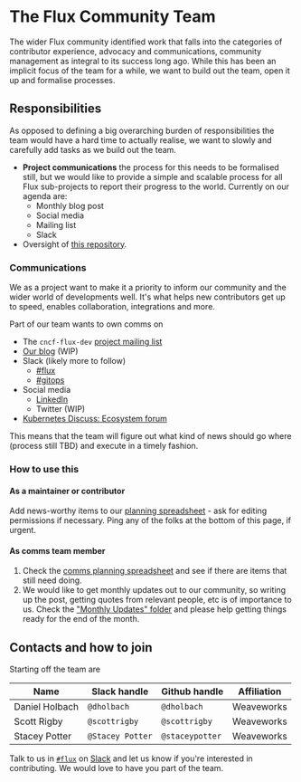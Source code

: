 # The Flux Community Team

The wider Flux community identified work that falls into the categories of contributor experience, advocacy and communications, community management as integral to its success long ago. While this has been an implicit focus of the team for a while, we want to build out the team, open it up and formalise processes.

## Responsibilities

As opposed to defining a big overarching burden of responsibilities the team would have a hard time to actually realise, we want to slowly and carefully add tasks as we build out the team.

- **Project communications** the process for this needs to be formalised still, but we would like to provide a simple and scalable process for all Flux sub-projects to report their progress to the world. Currently on our agenda are:
  - Monthly blog post
  - Social media
  - Mailing list
  - Slack
- Oversight of [this repository](https://github.com/fluxcd/community).

### Communications

We as a project want to make it a priority to inform our community and the wider world of developments well.
It's what helps new contributors get up to speed, enables collaboration, integrations and more.

Part of our team wants to own comms on

- The `cncf-flux-dev` [project mailing list](https://lists.cncf.io/g/cncf-flux-dev)
- [Our blog](https://github.com/fluxcd/website/issues/27) (WIP)
- Slack (likely more to follow)
  + [#flux](https://cloud-native.slack.com/archives/flux)
  + [#gitops](https://kubernetes.slack.com/archives/gitops)
- Social media
  + [LinkedIn](https://www.linkedin.com/groups/8985374/)
  + Twitter (WIP)
- [Kubernetes Discuss: Ecosystem forum](https://discuss.kubernetes.io/c/announcements/announcements-eco)

This means that the team will figure out what kind of news should go where (process still TBD) and execute in a timely fashion.

### How to use this

#### As a maintainer or contributor

Add news-worthy items to our [planning spreadsheet](https://docs.google.com/spreadsheets/d/1hPV3qJ95I_RKPyeo3zUJOPrHc0LNeSlP3f9fjXTen-c/edit#gid=0) - ask for editing permissions if necessary.
Ping any of the folks at the bottom of this page, if urgent.

#### As comms team member

1. Check the [comms planning spreadsheet](https://docs.google.com/spreadsheets/d/1hPV3qJ95I_RKPyeo3zUJOPrHc0LNeSlP3f9fjXTen-c/edit#gid=0) and see if there are items that still need doing.
1. We would like to get monthly updates out to our community, so writing up the post, getting quotes from relevant people, etc is of importance to us.
    Check the ["Monthly Updates" folder](https://drive.google.com/drive/u/0/folders/1-vODozxyaDruofIWfnrY8hFr2xauFatf) and please help getting things ready for the end of the month.

## Contacts and how to join

Starting off the team are

| Name | Slack handle | Github handle | Affiliation |
| -- | -- | -- | -- |
| Daniel Holbach | `@dholbach` | `@dholbach` | Weaveworks  |
| Scott Rigby | `@scottrigby` | `@scottrigby` | Weaveworks  |
| Stacey Potter | `@Stacey Potter` | `@staceypotter` | Weaveworks  |

Talk to us in [`#flux`](https://cloud-native.slack.com/archives/flux) on [Slack](https://slack.cncf.io) and let us know if you're interested in contributing.
We would love to have you part of the team.
